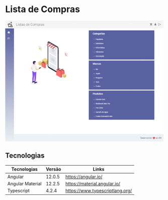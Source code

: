 # Lista de Compras

![](https://github.com/Bxstars/Lista-de-Compras/blob/master/Lista-compras.gif)


## Tecnologias 

Tecnologias | Versão | Links
------------ | ------------- | -------------
Angular | 12.0.5 | https://angular.io/
Angular Material| 12.2.5 | https://material.angular.io/
Typescript | 4.2.4 | https://www.typescriptlang.org/
